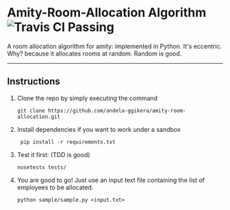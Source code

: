 # Amity-Room-Allocation Algorithm  ![Travis CI Passing](https://travis-ci.org/andela-ggikera/amity-room-allocation.svg?branch=master)

A room allocation algorithm for amity: implemented in Python.
It's eccentric. Why? because it allocates rooms at random. Random is good.

---

## Instructions

1. Clone the repo by simply executing the command

	`` git clone https://github.com/andela-ggikera/amity-room-allocation.git ``

2. Install dependencies if you want to work under a sandbox

	`` pip install -r requirements.txt``

3. Test it first: (TDD is good)

	`` nosetests tests/ ``

4. You are good to go! Just use an input text file containing the list of employees to be allocated.

	`` python sample/sample.py <input.txt> ``


